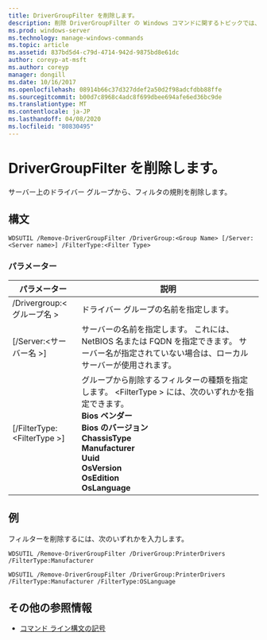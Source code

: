 ```yaml
---
title: DriverGroupFilter を削除します。
description: 削除 DriverGroupFilter の Windows コマンドに関するトピックでは、サーバー上のドライバーグループからフィルター規則を削除します。
ms.prod: windows-server
ms.technology: manage-windows-commands
ms.topic: article
ms.assetid: 837bd5d4-c79d-4714-942d-9875bd8e61dc
author: coreyp-at-msft
ms.author: coreyp
manager: dongill
ms.date: 10/16/2017
ms.openlocfilehash: 08914b66c37d327ddef2a50d2f98adcfdbb88ffe
ms.sourcegitcommit: b00d7c8968c4adc8f699dbee694afe6ed36bc9de
ms.translationtype: MT
ms.contentlocale: ja-JP
ms.lasthandoff: 04/08/2020
ms.locfileid: "80830495"
---
```

# <a name="remove-drivergroupfilter"></a>DriverGroupFilter を削除します。



サーバー上のドライバー グループから、フィルタの規則を削除します。

## <a name="syntax"></a>構文

```
WDSUTIL /Remove-DriverGroupFilter /DriverGroup:<Group Name> [/Server:<Server name>] /FilterType:<Filter Type>
```

### <a name="parameters"></a>パラメーター

|パラメーター|説明|
|---------|-----------|
|/Drivergroup:\<グループ名 >|ドライバー グループの名前を指定します。|
|[/Server:\<サーバー名 >]|サーバーの名前を指定します。 これには、NetBIOS 名または FQDN を指定できます。 サーバー名が指定されていない場合は、ローカル サーバーが使用されます。|
|[/FilterType:\<FilterType >]|グループから削除するフィルターの種類を指定します。 \<FilterType > には、次のいずれかを指定できます。</br>**Bios ベンダー**</br>**Bios のバージョン**</br>**ChassisType**</br>**Manufacturer**</br>**Uuid**</br>**OsVersion**</br>**OsEdition**</br>**OsLanguage**|

## <a name="examples"></a><a name=BKMK_examples></a>例

フィルターを削除するには、次のいずれかを入力します。
```
WDSUTIL /Remove-DriverGroupFilter /DriverGroup:PrinterDrivers /FilterType:Manufacturer
```
```
WDSUTIL /Remove-DriverGroupFilter /DriverGroup:PrinterDrivers /FilterType:Manufacturer /FilterType:OSLanguage
```

## <a name="additional-references"></a>その他の参照情報

- [コマンド ライン構文の記号](command-line-syntax-key.md)